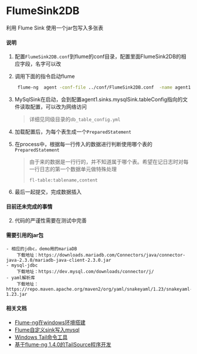 # FlumeSink2DB
利用 Flume Sink 使用一个jar包写入多张表

#### 说明
1. 配置`FlumeSink2DB.conf`到flume的conf目录，配置里面FlumeSink2DB的相应字段，名字可以改
1. 调用下面的指令启动flume
    ```bash
     flume-ng  agent -conf-file ../conf/FlumeSink2DB.conf  -name agent1  -property flume.root.logger=INFO,console
    ```
1. MySqlSink在启动，会到配置agent1.sinks.mysqlSink.tableConfig指向的文件读取配置，可以改为网络访问

   > 详细见同级目录的`db_table_config.yml`

2. 加载配置后，为每个表生成一个`PreparedStatement`

3. 在process中，根据每一行传入的数据进行判断使用哪个表的`PreparedStatement`

   > 由于来的数据是一行行的，并不知道属于哪个表。希望在记日志时对每一行日志的第一个数据单元做特殊处理
   >
   > `fl-table:tablename,content`

4. 最后一起提交，完成数据插入

#### 目前还未完成的事情
2. 代码的严谨性需要在测试中完善

#### 需要引用的jar包

```
- 相应的jdbc，demo用的mariaDB
	下载地址：https://downloads.mariadb.com/Connectors/java/connector-java-2.3.0/mariadb-java-client-2.3.0.jar
- mysql-jdbc
    下载地址：https://dev.mysql.com/downloads/connector/j/
- yaml解析库
	下载地址：https://repo.maven.apache.org/maven2/org/yaml/snakeyaml/1.23/snakeyaml-1.23.jar
```

#### 相关文档
- [Flume-ng在windows环境搭建](https://blog.csdn.net/antgan/article/details/52087926)
- [Flume自定义sink写入mysql](https://blog.csdn.net/u012373815/article/details/54098581)
- [Windows Tail命令工具](https://www.jianshu.com/p/743964656bb4)
- [基于flume-ng 1.4.0的TailSource程序开发](https://www.iteblog.com/archives/1034.html)